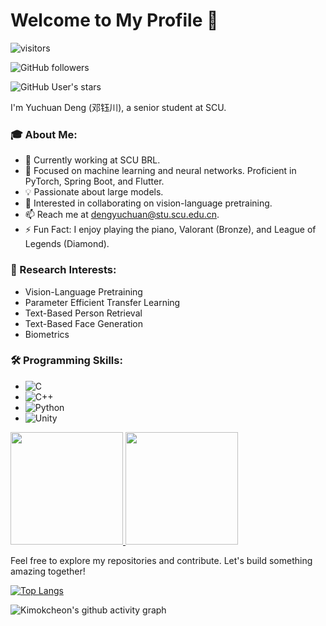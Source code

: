 # Welcome to My Profile 👋
![visitors](https://visitor-badge.glitch.me/badge?https://github.com/Kimokcheon=page.id&left_color=green&right_color=red)

![GitHub followers](https://img.shields.io/github/followers/Kimokcheon?logo=Github)

![GitHub User's stars](https://img.shields.io/github/stars/Kimokcheon?affiliations=OWNER%2CCOLLABORATOR&label=all%20stars&logo=Github)

I'm Yuchuan Deng (邓钰川), a senior student at SCU.

### 🎓 About Me:

- 🔭 Currently working at SCU BRL.
- 🌱 Focused on machine learning and neural networks. Proficient in PyTorch, Spring Boot, and Flutter.
- 💡 Passionate about large models.
- 👯 Interested in collaborating on vision-language pretraining.
- 📫 Reach me at dengyuchuan@stu.scu.edu.cn.
- ⚡ Fun Fact: I enjoy playing the piano, Valorant (Bronze), and League of Legends (Diamond).

### 🔭 Research Interests:

- Vision-Language Pretraining
- Parameter Efficient Transfer Learning
- Text-Based Person Retrieval
- Text-Based Face Generation
- Biometrics

### 🛠️ Programming Skills:

- ![C](https://img.shields.io/badge/-C-000?&logo=C)
- ![C++](https://img.shields.io/badge/-C++-000?&logo=c%2b%2b&logoColor=00599C)
- ![Python](https://img.shields.io/badge/-Python-000?&logo=Python)
- ![Unity](https://img.shields.io/badge/-Unity-000?&logo=Unity)

<a href="https://github.com/Kimokcheon">
  <img height="180em" src="https://github-readme-stats.vercel.app/api?username=Kimokcheon&count_private=true&show_icons=true&title_color=fff&icon_color=79ff97&text_color=9f9f9f&bg_color=151515" />
  <img height="180em" src="https://github-readme-stats.vercel.app/api/top-langs/?username=Kimokcheon&hide=html,javascript,css&title_color=fff&icon_color=79ff97&text_color=9f9f9f&bg_color=151515&layout=compact" />
</a>

Feel free to explore my repositories and contribute. Let's build something amazing together!

[![Top Langs](https://github-readme-stats.vercel.app/api/top-langs/?username=Kimokcheon)](https://github.com/Kimokcheon)

![Kimokcheon's github activity graph](https://github-readme-activity-graph.vercel.app/graph?username=Kimokcheon)

